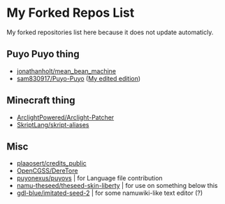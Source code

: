# My Forked Repos List
My forked repositories list here because it does not update automaticly.

## Puyo Puyo thing
- [jonathanholt/mean_bean_machine](https://github.com/JeonDohyeon/mean_bean_machine)
- [sam830917/Puyo-Puyo](https://github.com/JeonDohyeon/Puyo-Puyo)
([My edited edition](https://github.com/JeonDohyeon/puyo_puyo_unity))

## Minecraft thing
- [ArclightPowered/Arclight-Patcher](https://github.com/JeonDohyeon/arclightpatcher-worldedit)
- [SkriptLang/skript-aliases](https://github.com/JeonDohyeon/skript-aliases)

## Misc
- [plaaosert/credits_public](https://github.com/JeonDohyeon/credits_public)
- [OpenCGSS/DereTore](https://github.com/JeonDohyeon/DereTore)
- [puyonexus/puyovs](https://github.com/JeonDohyeon/puyovs) |
for Language file contribution
- [namu-theseed/theseed-skin-liberty](https://github.com/JeonDohyeon/theseed-skin-liberty/tree/use) |
for use on something below this
- [gdl-blue/imitated-seed-2](https://github.com/JeonDohyeon/imitated-seed/tree/flight) |
for some namuwiki-like text editor (?)

<!--
![image](https://user-images.githubusercontent.com/34373595/163804579-dccaa1e0-ba81-4d45-a6c4-337980504b4a.png)
-->
